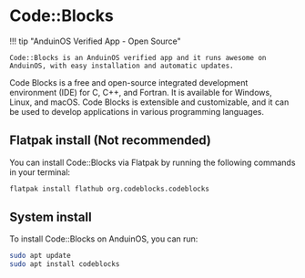 # Code::Blocks

!!! tip "AnduinOS Verified App - Open Source"

    Code::Blocks is an AnduinOS verified app and it runs awesome on AnduinOS, with easy installation and automatic updates.

Code Blocks is a free and open-source integrated development environment (IDE) for C, C++, and Fortran. It is available for Windows, Linux, and macOS. Code Blocks is extensible and customizable, and it can be used to develop applications in various programming languages.

## Flatpak install (Not recommended)

You can install Code::Blocks via Flatpak by running the following commands in your terminal:

```bash
flatpak install flathub org.codeblocks.codeblocks
```

## System install

To install Code::Blocks on AnduinOS, you can run:

```bash
sudo apt update
sudo apt install codeblocks
```
